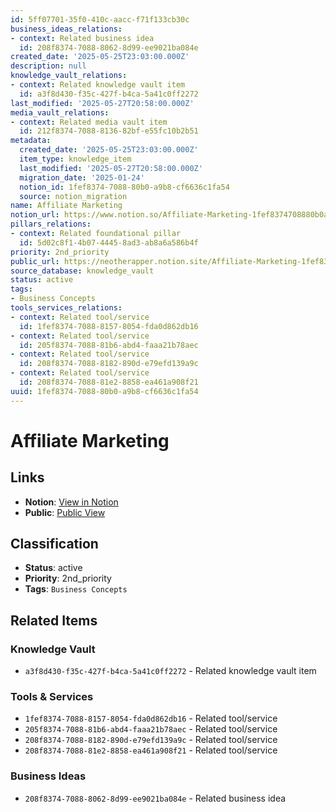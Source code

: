 ```yaml
---
id: 5ff07701-35f0-410c-aacc-f71f133cb30c
business_ideas_relations:
- context: Related business idea
  id: 208f8374-7088-8062-8d99-ee9021ba084e
created_date: '2025-05-25T23:03:00.000Z'
description: null
knowledge_vault_relations:
- context: Related knowledge vault item
  id: a3f8d430-f35c-427f-b4ca-5a41c0ff2272
last_modified: '2025-05-27T20:58:00.000Z'
media_vault_relations:
- context: Related media vault item
  id: 212f8374-7088-8136-82bf-e55fc10b2b51
metadata:
  created_date: '2025-05-25T23:03:00.000Z'
  item_type: knowledge_item
  last_modified: '2025-05-27T20:58:00.000Z'
  migration_date: '2025-01-24'
  notion_id: 1fef8374-7088-80b0-a9b8-cf6636c1fa54
  source: notion_migration
name: Affiliate Marketing
notion_url: https://www.notion.so/Affiliate-Marketing-1fef8374708880b0a9b8cf6636c1fa54
pillars_relations:
- context: Related foundational pillar
  id: 5d02c8f1-4b07-4445-8ad3-ab8a6a586b4f
priority: 2nd_priority
public_url: https://neotherapper.notion.site/Affiliate-Marketing-1fef8374708880b0a9b8cf6636c1fa54
source_database: knowledge_vault
status: active
tags:
- Business Concepts
tools_services_relations:
- context: Related tool/service
  id: 1fef8374-7088-8157-8054-fda0d862db16
- context: Related tool/service
  id: 205f8374-7088-81b6-abd4-faaa21b78aec
- context: Related tool/service
  id: 208f8374-7088-8182-890d-e79efd139a9c
- context: Related tool/service
  id: 208f8374-7088-81e2-8858-ea461a908f21
uuid: 1fef8374-7088-80b0-a9b8-cf6636c1fa54
---
```


# Affiliate Marketing

## Links

- **Notion**: [View in Notion](https://www.notion.so/Affiliate-Marketing-1fef8374708880b0a9b8cf6636c1fa54)
- **Public**: [Public View](https://neotherapper.notion.site/Affiliate-Marketing-1fef8374708880b0a9b8cf6636c1fa54)

## Classification

- **Status**: active
- **Priority**: 2nd_priority
- **Tags**: `Business Concepts`

## Related Items

### Knowledge Vault
- `a3f8d430-f35c-427f-b4ca-5a41c0ff2272` - Related knowledge vault item

### Tools & Services
- `1fef8374-7088-8157-8054-fda0d862db16` - Related tool/service
- `205f8374-7088-81b6-abd4-faaa21b78aec` - Related tool/service
- `208f8374-7088-8182-890d-e79efd139a9c` - Related tool/service
- `208f8374-7088-81e2-8858-ea461a908f21` - Related tool/service

### Business Ideas
- `208f8374-7088-8062-8d99-ee9021ba084e` - Related business idea